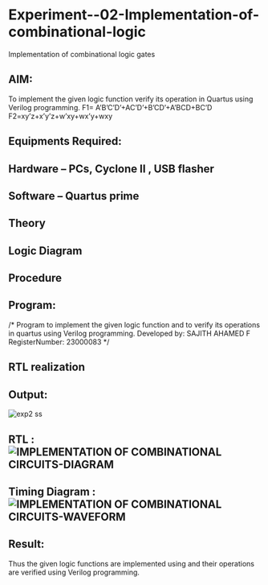 # Experiment--02-Implementation-of-combinational-logic
Implementation of combinational logic gates
 
## AIM:
To implement the given logic function verify its operation in Quartus using Verilog programming.
 F1= A’B’C’D’+AC’D’+B’CD’+A’BCD+BC’D
F2=xy’z+x’y’z+w’xy+wx’y+wxy
 
 
 
## Equipments Required:
## Hardware – PCs, Cyclone II , USB flasher
## Software – Quartus prime


## Theory
 

## Logic Diagram
## Procedure
## Program:
/*
Program to implement the given logic function and to verify its operations in quartus using Verilog programming.
Developed by: SAJITH AHAMED F
RegisterNumber: 23000083
*/
## RTL realization

## Output:

![exp2 ss](https://github.com/Sajith-28/Experiment--02-Implementation-of-combinational-logic-/assets/149937471/db617bbe-6206-4383-b718-81721079b0f5)



## RTL : ![IMPLEMENTATION OF COMBINATIONAL CIRCUITS-DIAGRAM](https://github.com/Sajith-28/Experiment--02-Implementation-of-combinational-logic-/assets/149937471/d4ce4e2a-0343-4a2f-8508-0541b5a9c7c7)


## Timing Diagram :![IMPLEMENTATION OF COMBINATIONAL CIRCUITS-WAVEFORM](https://github.com/Sajith-28/Experiment--02-Implementation-of-combinational-logic-/assets/149937471/3e2dcb71-c829-4485-97fb-7fd56b598e8c)

## Result:
Thus the given logic functions are implemented using  and their operations are verified using Verilog programming.
